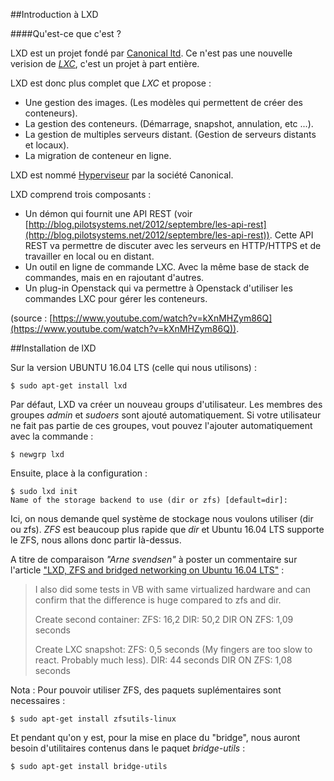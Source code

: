##Introduction à LXD

####Qu'est-ce que c'est ?

LXD est un projet fondé par [Canonical ltd](https://www.canonical.com/). Ce n'est pas une nouvelle verision de [*LXC*](https://github.com/banal21/calcul_haute_performance/blob/master/DOCKER_LXC_recap.md), c'est un projet à part entière.

LXD est donc plus complet que *LXC* et propose :

* Une gestion des images. (Les modèles qui permettent de créer des conteneurs).
* La gestion des conteneurs. (Démarrage, snapshot, annulation, etc ...).
* La gestion de multiples serveurs distant. (Gestion de serveurs distants et locaux).
* La migration de conteneur en ligne.

LXD est nommé [Hyperviseur](https://fr.wikipedia.org/wiki/Hyperviseur) par la société Canonical. 

LXD comprend trois composants : 

* Un démon qui fournit une API REST (voir [http://blog.pilotsystems.net/2012/septembre/les-api-rest](http://blog.pilotsystems.net/2012/septembre/les-api-rest)). Cette API REST va permettre de discuter avec les serveurs en HTTP/HTTPS et de travailler en local ou en distant.
* Un outil en ligne de commande LXC. Avec la même base de stack de commandes, mais en en rajoutant d'autres. 
* Un plug-in Openstack qui va permettre à Openstack d'utiliser les commandes LXC pour gérer les conteneurs. 

(source : [https://www.youtube.com/watch?v=kXnMHZym86Q](https://www.youtube.com/watch?v=kXnMHZym86Q)).

##Installation de lXD

Sur la version UBUNTU 16.04 LTS (celle qui nous utilisons) : 

	$ sudo apt-get install lxd

Par défaut, LXD va créer un nouveau groups d'utilisateur. Les membres des groupes *admin* et *sudoers* sont ajouté automatiquement.
Si votre utilisateur ne fait pas partie de ces groupes, vout pouvez l'ajouter automatiquement avec la commande : 

	$ newgrp lxd

Ensuite, place à la configuration : 

	$ sudo lxd init
	Name of the storage backend to use (dir or zfs) [default=dir]: 

Ici, on nous demande quel système de stockage nous voulons utiliser (dir ou zfs). *ZFS* est beaucoup plus rapide que *dir* et Ubuntu 16.04 LTS supporte le ZFS, nous allons donc partir là-dessus.

A titre de comparaison *"Arne svendsen"* à poster un commentaire sur l'article ["LXD, ZFS and bridged networking on Ubuntu 16.04 LTS"](https://bayton.org/2016/05/lxd-zfs-and-bridged-networking-on-ubuntu-16-04-lts/) :

>I also did some tests in VB with same virtualized hardware and can confirm that the difference is huge compared to zfs and dir.
>
>Create second container:
>ZFS: 16,2
>DIR: 50,2
>DIR ON ZFS: 1,09 seconds
>
>Create LXC snapshot:
>ZFS: 0,5 seconds (My fingers are too slow to react. Probably much less).
>DIR: 44 seconds
>DIR ON ZFS: 1,08 seconds 

Nota : Pour pouvoir utiliser ZFS, des paquets suplémentaires sont necessaires :

	$ sudo apt-get install zfsutils-linux

Et pendant qu'on y est, pour la mise en place du "bridge", nous auront besoin d'utilitaires contenus dans le paquet *bridge-utils* :

	$ sudo apt-get install bridge-utils

